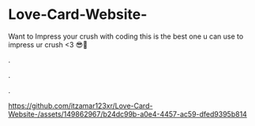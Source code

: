 # Love-Card-Website-
Want to Impress your crush with coding this is the best one u can use to impress ur crush <3 😎🤤


.


.


.






https://github.com/itzamar123xr/Love-Card-Website-/assets/149862967/b24dc99b-a0e4-4457-ac59-dfed9395b814

